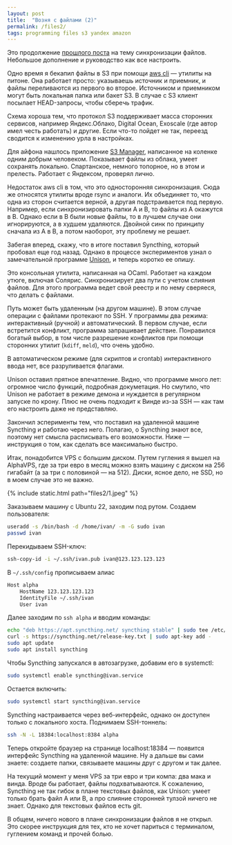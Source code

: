 ```yaml
---
layout: post
title:  "Возня с файлами (2)"
permalink: /files2/
tags: programming files s3 yandex amazon
---
```


Это продолжение [прошлого поста](/files/) на тему синхронизации файлов. Небольшое дополнение и руководство как все настроить.

Одно время я бекапил файлы в S3 при помощи [aws cli](https://aws.amazon.com/cli/) — утилиты на питоне. Она работает просто: указываешь источник и приемник, и файлы переливаются из первого во второе. Источником и приемником могут быть локальная папка или бакет S3. В случае с S3 клиент посылает HEAD-запросы, чтобы сберечь трафик.

Схема хороша тем, что протокол S3 поддерживает масса сторонних сервисов, например Яндекс.Облако, Digital Ocean, Exoscale (где автор имел честь работать) и другие. Если что-то пойдет не так, переезд сводится к изменению урла в настройках.

Для айфона нашлось приложение [S3 Manager](https://apps.apple.com/us/app/aws-s3-manager/id1352683230), написанное на коленке одним добрым человеком. Показывает файлы из облака, умеет сохранять локально. Спартанское, немного топорное, но в этом и прелесть. Работает с Яндексом, проверял лично.

Недостаток aws cli в том, что это односторонняя синхронизация. Сюда же относятся утилиты вроде rsync и аналоги. Их объединяет то, что одна из сторон считается верной, а другая подстраивается под первую. Например, если синхронизировать папки A и B, то файлы из А окажутся в В. Однако если в B были новые файлы, то в лучшем случае они игнорируются, а в худшем удаляются. Двойной синк по принципу сначала из А в В, а потом наоборот, эту проблему не решает.

Забегая вперед, скажу, что в итоге поставил Syncthing, который пробовал еще год назад. Однако в процессе экспериментов узнал о замечательной программе [Unison](https://www.cis.upenn.edu/~bcpierce/unison/), и теперь коротко ее опишу.

Это консольная утилита, написанная на OCaml. Работает на каждом утюге, включая Солярис. Синхронизирует два пути с учетом слияния файлов. Для этого программа ведет свой реестр и по нему сверяеся, что делать с файлами.

Путь может быть удаленным (на другом машине). В этом случае операции с файлами протекают по SSH. У программы два режима: интерактивный (ручной) и автоматический. В первом случае, если встретится конфликт, программа запрашивает действие. Понравился богатый выбор, в том числе разрешение конфликтов при помощи сторонних утилит (`kdiff`, `meld`), что очень удобно.

В автоматическом режиме (для скриптов и crontab) интерактивного ввода нет, все разруливается флагами.

Unison оставил прятное впечатление. Видно, что программе много лет: огромное число функций, подробная докуметация. Но смутило, что Unison не работает в режиме демона и нуждается в регулярном запуске по крону. Плюс не очень подходит к Винде из-за SSH — как там его настроить даже не представляю.

Закончил эсперименты тем, что поставил на удаленной машине Syncthing и работаю через него. Полагаю, о Syncthing знают все, поэтому нет смысла расписывать его возможности. Ниже — инструкция о том, как сделать все максимально быстро.

Итак, понадобится VPS с большим диском. Путем гугления я вышел на AlphaVPS, где за три евро в месяц можно взять машину с диском на 256 гигабайт (а за три с половиной — на 512). Диски, ясное дело, не SSD, но в моем случае это не важно.

{% include static.html path="files2/1.jpeg" %}

Заказываем машину с Ubuntu 22, заходим под рутом. Создаем пользователя:

~~~bash
useradd -s /bin/bash -d /home/ivan/ -m -G sudo ivan
passwd ivan
~~~

Перекидываем SSH-ключ:

~~~bash
ssh-copy-id -i ~/.ssh/ivan.pub ivan@123.123.123.123
~~~

В `~/.ssh/config` прописываем алиас

~~~bash
Host alpha
    HostName 123.123.123.123
    IdentityFile ~/.ssh/ivan
    User ivan
~~~


Далее заходим по `ssh alpha` и вводим команды:

~~~bash
echo "deb https://apt.syncthing.net/ syncthing stable" | sudo tee /etc/apt/sources.list.d/syncthing.list
curl -s https://syncthing.net/release-key.txt | sudo apt-key add -
sudo apt update
sudo apt install syncthing
~~~

Чтобы Syncthing запускался в автозагрузке, добавим его в systemctl:

~~~bash
sudo systemctl enable syncthing@ivan.service
~~~

Остается включить:

~~~bash
sudo systemctl start syncthing@ivan.service
~~~

Syncthing настраивается через веб-интерфейс, однако он доступен только с локального хоста. Поднимаем SSH-тоннель:

~~~bash
ssh -N -L 18384:localhost:8384 alpha
~~~

Теперь откройте браузер на странице localhost:18384 — появится интерфейс Syncthing на удаленной машине. Ну а дальше вы сами знаете: создаете папки, связываете машины друг с другом и так далее.

На текущий момент у меня VPS за три евро и три компа: два мака и винда. Вроде бы работает, файлы подхватываются. К сожалению, Syncthing не так гибок в плане текстовых файлов, как Unison: умеет только брать файл А или В, а про слияние сторонней тулзой ничего не знает. Однако для текстовых файлов есть git.

В общем, ничего нового в плане синхронизации файлов я не открыл. Это скорее инструкция для тех, кто не хочет париться с терминалом, гуглением команд и прочей болью.
